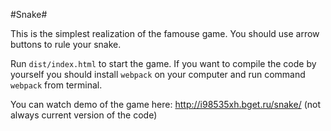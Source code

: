#Snake#

This is the simplest realization of the famouse game. 
You should use arrow buttons to rule your snake.

Run `dist/index.html` to start the game. If you want to compile the code by yourself you should install `webpack` on your computer and run 
command `webpack` from terminal.

You can watch demo of the game here: http://i98535xh.bget.ru/snake/ (not always current version of the code)

